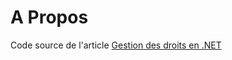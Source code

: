 # A Propos

Code source de l'article [Gestion des droits en .NET](https://trigueros.tech/gestion-des-droits-en-dotnet/)